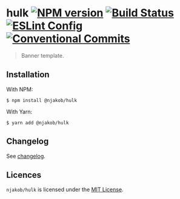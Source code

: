 
# hulk [![NPM version][badge:npm-status]][npm] [![Build Status][badge:build-status]][travis] [![ESLint Config][badge:eslint-config]][github:eslint-config] [![Conventional Commits][badge:conventional-commits]][conventional-commits]

> Banner template.

## Installation

With NPM:

```
$ npm install @njakob/hulk
```

With Yarn:

```
$ yarn add @njakob/hulk
```

## Changelog

See [changelog][CHANGELOG].

## Licences

`njakob/hulk` is licensed under the [MIT License][licence].

[licence]: LICENSE
[changelog]: CHANGELOG.md
[github:eslint-config]: https://github.com/njakob/eslint-config
[npm]: https://nodei.co/npm/@njakob/hulk
[travis]: https://travis-ci.org/njakob/hulk
[conventional-commits]: https://conventionalcommits.org
[badge:npm-status]: https://img.shields.io/npm/v/@njakob/hulk.svg
[badge:build-status]: https://travis-ci.org/njakob/hulk.svg?branch=master
[badge:eslint-config]: https://img.shields.io/badge/eslint_config-njakob-463fd4.svg
[badge:conventional-commits]: https://img.shields.io/badge/conventional%20commits-1.0.0-yellow.svg
